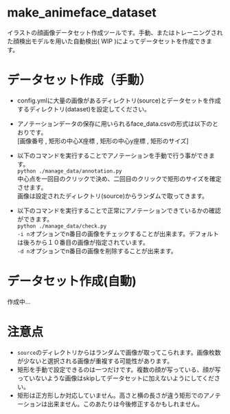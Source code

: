 # make_animeface_dataset
イラストの顔画像データセット作成ツールです。手動、またはトレーニングされた顔検出モデルを用いた自動検出( WIP )によってデータセットを作成できます。

# データセット作成（手動）
- config.ymlに大量の画像があるディレクトリ(source)とデータセットを作成するディレクトリ(dataset)を設定してください。

- アノテーションデータの保存に用いられるface_data.csvの形式は以下のとおりです。  
  [画像番号 , 矩形の中心X座標 , 矩形の中心y座標 , 矩形のサイズ]

- 以下のコマンドを実行することでアノテーションを手動で行う事ができます。   
`python ./manage_data/annotation.py`  
中心点を一回目のクリックで決め、二回目のクリックで矩形のサイズを確定させます。  
画像は設定されたディレクトリ(source)からランダムで取ってきます。

- 以下のコマンドを実行することで正常にアノテーションできているかの確認ができます。    
  `python ./manage_data/check.py`  
`-i n`オプションでn番目の画像をチェックすることが出来ます。デフォルトは後ろから１０番目の画像が指定されています。  
`-d n`オプションでn番目の画像を削除することが出来ます。

# データセット作成(自動)
作成中...


# 注意点
- `source`のディレクトリからはランダムで画像が取ってこられます。画像枚数が少ないと選択される画像が重複する可能性があります。
- 矩形を手動で設定できるのは一つだけです。複数の顔が写っている、顔が写っていないような画像はskipしてデータセットに加えないようにしてください。
- 矩形は正方形しか対応していません。高さと横の長さが違う矩形でのアノテーションは出来ません。このあたりは今後修正するかもしれません。
